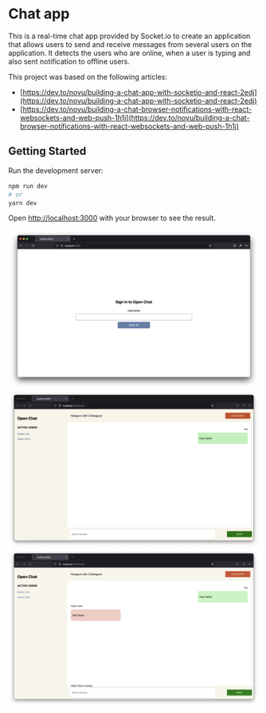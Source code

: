 # Chat app

This is a real-time chat app provided by Socket.io to create an application that allows users to send and receive messages from several users on the application. It detects the users who are online, when a user is typing and also sent notification to offline users.

This project was based on the following articles:

- [https://dev.to/novu/building-a-chat-app-with-socketio-and-react-2edj](https://dev.to/novu/building-a-chat-app-with-socketio-and-react-2edj)
- [https://dev.to/novu/building-a-chat-browser-notifications-with-react-websockets-and-web-push-1h1j](https://dev.to/novu/building-a-chat-browser-notifications-with-react-websockets-and-web-push-1h1j)

## Getting Started

Run the development server:

```bash
npm run dev
# or
yarn dev
```

Open [http://localhost:3000](http://localhost:3000) with your browser to see the result.

![Screen1](./Screen1.png)
![Screen2](./Screen2.png)
![Screen3](./Screen3.png)
